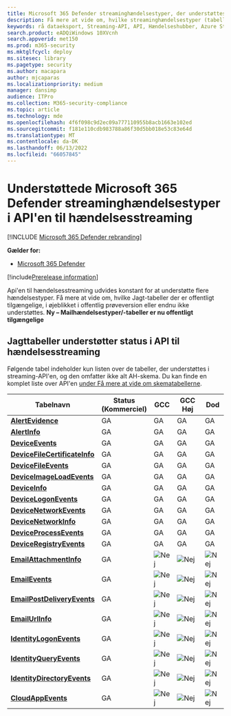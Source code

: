 ```yaml
---
title: Microsoft 365 Defender streaminghændelsestyper, der understøttes i API'en til hændelsesstreaming
description: Få mere at vide om, hvilke streaminghændelsestyper (tabeller) der understøttes af streaming-API'en
keywords: rå dataeksport, Streaming-API, API, Hændelseshubber, Azure Storage, lagerkonto, Jagt, rådatadeling
search.product: eADQiWindows 10XVcnh
search.appverid: met150
ms.prod: m365-security
ms.mktglfcycl: deploy
ms.sitesec: library
ms.pagetype: security
ms.author: macapara
author: mjcaparas
ms.localizationpriority: medium
manager: dansimp
audience: ITPro
ms.collection: M365-security-compliance
ms.topic: article
ms.technology: mde
ms.openlocfilehash: 4f6f098c9d2ec09a777110955b8acb1663e102ed
ms.sourcegitcommit: f181e110cdb983788a86f30d5bb018e53c83e64d
ms.translationtype: MT
ms.contentlocale: da-DK
ms.lasthandoff: 06/13/2022
ms.locfileid: "66057845"
---
```

# <a name="supported-microsoft-365-defender-streaming-event-types-in-event-streaming-api"></a>Understøttede Microsoft 365 Defender streaminghændelsestyper i API'en til hændelsesstreaming

[!INCLUDE [Microsoft 365 Defender rebranding](../../includes/microsoft-defender.md)]

**Gælder for:**
- [Microsoft 365 Defender](https://go.microsoft.com/fwlink/?linkid=2118804)

[!include[Prerelease information](../../includes/prerelease.md)]


Api'en til hændelsesstreaming udvides konstant for at understøtte flere hændelsestyper. Få mere at vide om, hvilke Jagt-tabeller der er offentligt tilgængelige, i øjeblikket i offentlig prøveversion eller endnu ikke understøttes. 
**Ny – Mailhændelsestyper/-tabeller er nu offentligt tilgængelige**

## <a name="hunting-tables-support-status-in-event-streaming-api"></a>Jagttabeller understøtter status i API til hændelsesstreaming

Følgende tabel indeholder kun listen over de tabeller, der understøttes i streaming-API'en, og den omfatter ikke alt AH-skema. Du kan finde en komplet liste over API'en [under Få mere at vide om skematabellerne](advanced-hunting-schema-tables.md#learn-the-schema-tables).

| Tabelnavn | Status<br>(Kommerciel) | GCC | GCC Høj | Dod |
|----|----|----|----|----|
| **[AlertEvidence](advanced-hunting-alertevidence-table.md)** | GA | GA | GA | GA |
| **[AlertInfo](advanced-hunting-alertinfo-table.md)** | GA | GA | GA | GA |
| **[DeviceEvents](advanced-hunting-deviceevents-table.md)** |GA | GA | GA | GA |
| **[DeviceFileCertificateInfo](advanced-hunting-DeviceFileCertificateInfo-table.md)** |GA | GA | GA | GA |
| **[DeviceFileEvents](advanced-hunting-devicefileevents-table.md)** | GA | GA | GA | GA |
| **[DeviceImageLoadEvents](advanced-hunting-deviceimageloadevents-table.md)** | GA | GA | GA | GA |
| **[DeviceInfo](advanced-hunting-deviceinfo-table.md)** | GA | GA | GA | GA |
| **[DeviceLogonEvents](advanced-hunting-devicelogonevents-table.md)** | GA | GA | GA | GA |
| **[DeviceNetworkEvents](advanced-hunting-devicenetworkevents-table.md)** |GA | GA | GA | GA |
| **[DeviceNetworkInfo](advanced-hunting-devicenetworkinfo-table.md)** | GA | GA | GA | GA |
| **[DeviceProcessEvents](advanced-hunting-deviceprocessevents-table.md)** | GA | GA | GA | GA |
| **[DeviceRegistryEvents](advanced-hunting-deviceregistryevents-table.md)** | GA | GA | GA | GA |
| **[EmailAttachmentInfo](advanced-hunting-emailattachmentinfo-table.md)** | GA |![Nej](../defender-endpoint/images/svg/check-no.svg)|![Nej](../defender-endpoint/images/svg/check-no.svg)|![Nej](../defender-endpoint/images/svg/check-no.svg)|
| **[EmailEvents](advanced-hunting-emailevents-table.md)** | GA |![Nej](../defender-endpoint/images/svg/check-no.svg)|![Nej](../defender-endpoint/images/svg/check-no.svg)|![Nej](../defender-endpoint/images/svg/check-no.svg)|
| **[EmailPostDeliveryEvents](advanced-hunting-emailpostdeliveryevents-table.md)** | GA |![Nej](../defender-endpoint/images/svg/check-no.svg)|![Nej](../defender-endpoint/images/svg/check-no.svg)|![Nej](../defender-endpoint/images/svg/check-no.svg)|
| **[EmailUrlInfo](advanced-hunting-emailurlinfo-table.md)** | GA |![Nej](../defender-endpoint/images/svg/check-no.svg)|![Nej](../defender-endpoint/images/svg/check-no.svg)|![Nej](../defender-endpoint/images/svg/check-no.svg)|
| **[IdentityLogonEvents](advanced-hunting-identitylogonevents-table.md)**|GA|![Nej](../defender-endpoint/images/svg/check-no.svg)|![Nej](../defender-endpoint/images/svg/check-no.svg)|![Nej](../defender-endpoint/images/svg/check-no.svg)|
| **[IdentityQueryEvents](advanced-hunting-identityqueryevents-table.md)**|GA|![Nej](../defender-endpoint/images/svg/check-no.svg)|![Nej](../defender-endpoint/images/svg/check-no.svg)|![Nej](../defender-endpoint/images/svg/check-no.svg)|
| **[IdentityDirectoryEvents](advanced-hunting-identitydirectoryevents-table.md)**|GA|![Nej](../defender-endpoint/images/svg/check-no.svg)|![Nej](../defender-endpoint/images/svg/check-no.svg)|![Nej](../defender-endpoint/images/svg/check-no.svg)|
| **[CloudAppEvents](advanced-hunting-cloudappevents-table.md)**|GA|![Nej](../defender-endpoint/images/svg/check-no.svg)|![Nej](../defender-endpoint/images/svg/check-no.svg)|![Nej](../defender-endpoint/images/svg/check-no.svg)|
